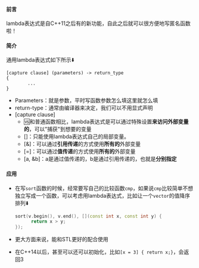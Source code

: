 #### 前言

lambda表达式是自C++11之后有的新功能，自此之后就可以很方便地写匿名函数啦！

#### 简介

通用lambda表达式如下所示⬇️

```
[capture clause] (parameters) -> return_type
{
		...
}
```

- Parameters：就是参数，平时写函数参数怎么填这里就怎么填
- return-type：通常由编译器来决定，我们可以不用显式声明
- [capture clause]
  - 🆚和普通函数相比，lambda表达式是可以通过特殊设置**来访问外部变量的**，可以"捕获"到想要的变量
  - []：只能使用lambda表达式自己的局部变量。
  - [&]：可以通过**引用传递**的方式使用**所有的**外部变量
  - [=]：可以通过**值传递**的方式使用**所有的**外部变量
  - [a, &b]：a是通过值传递的，b是通过引用传递的，也就是**分别指定**

#### 应用

- 在写`sort`函数的时候，经常要写自己的比较函数`cmp`，如果说`cmp`比较简单不想独立写成一个函数，可以考虑用lambda表达式，比如让一个`vector`的值降序排列⬇️

  ```c++
  sort(v.begin(), v.end(), [](const int x, const int y) {
  		return x > y;
  });
  ```

- 更大方面来说，能和STL更好的配合使用

- 在C++14以后，甚至可以还可以初始化，比如`[x = 3] { return x;}`，会返回3